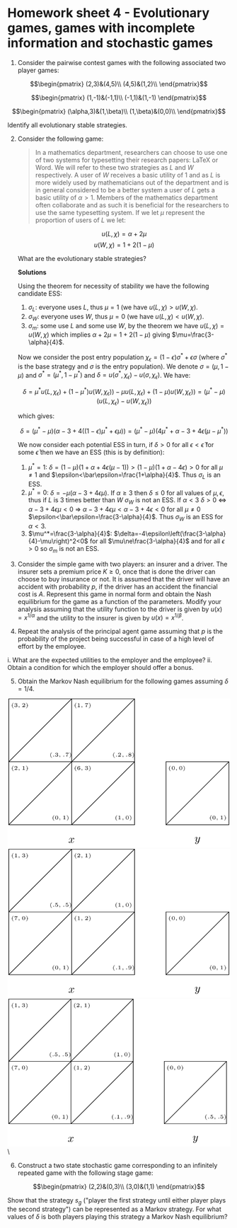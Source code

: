 # Homework sheet 4 - Evolutionary games, games with incomplete information and stochastic games


1. Consider the pairwise contest games with the following associated two player games:

$$\begin{pmatrix}
(2,3)&(4,5)\\
(4,5)&(1,2)\\
\end{pmatrix}$$

$$\begin{pmatrix}
(1,-1)&(-1,1)\\
(-1,1)&(1,-1)
\end{pmatrix}$$

$$\begin{pmatrix}
(\alpha,3)&(1,\beta)\\
(1,\beta)&(0,0)\\
\end{pmatrix}$$

Identify all evolutionary stable strategies.


2. Consider the following game:

    > In a mathematics department, researchers can choose to use one of two systems for typesetting their research papers: LaTeX or Word. We will refer to these two strategies as $L$ and $W$ respectively. A user of $W$ receives a basic utility of 1 and as $L$ is more widely used by mathematicians out of the department and is in general considered to be a better system a user of $L$ gets a basic utility of $\alpha > 1$. Members of the mathematics department often collaborate and as such it is beneficial for the researchers to use the same typesetting system. If we let $\mu$ represent the proportion of users of $L$ we let:

    $$u(L,\chi)=\alpha+2\mu$$
    $$u(W,\chi)=1+2(1-\mu)$$

    What are the evolutionary stable strategies?

    **Solutions**

    Using the theorem for necessity of stability we have the following candidate ESS:

    1. $\sigma_L$: everyone uses $L$, thus $\mu=1$ (we have $u(L,\chi)>u(W,\chi)$.
    2. $\sigma_W$: everyone uses $W$, thus $\mu=0$ (we have $u(L,\chi)<u(W,\chi)$.
    3. $\sigma_m$: some use $L$ and some use $W$, by the theorem we have $u(L,\chi)=u(W,\chi)$ which implies $\alpha+2\mu=1+2(1-\mu)$ giving $\mu=\frac{3-\alpha}{4}$.

    Now we consider the post entry population $\chi_\epsilon=(1-\epsilon)\sigma^*+\epsilon\sigma$ (where $\sigma^*$ is the base strategy and $\sigma$ is the entry population). We denote $\sigma=(\mu,1-\mu)$ and $\sigma^*=(\mu^*,1-\mu^*)$ and $\delta = u(\sigma^*,\chi_\epsilon)-u(\sigma,\chi_\epsilon)$. We have:

    $$
    \delta = \mu^*u(L,\chi_\epsilon)+(1-\mu^*)u(W,\chi_\epsilon))-\mu u(L,\chi_\epsilon)+(1-\mu)u(W,\chi_\epsilon))=(\mu^*-\mu)(u(L,\chi_\epsilon)-u(W,\chi_\epsilon))
    $$

    which gives:

    $$
    \delta = (\mu^*-\mu)(\alpha-3+4((1-\epsilon)\mu^*+\epsilon\mu))=(\mu^*-\mu)(4\mu^*+\alpha-3+4\epsilon(\mu-\mu^*))
    $$

    We now consider each potential ESS in turn, if $\delta>0$ for all $\epsilon<\bar\epsilon$ for some $\bar\epsilon$ then we have an ESS (this is by definition):

    1. $\mu^*=1$: $\delta=(1-\mu)(1+\alpha+4\epsilon(\mu-1))>(1-\mu)(1+\alpha-4\epsilon)>0$ for all $\mu\ne1$ and $\epsilon<\bar\epsilon=\frac{1+\alpha}{4}$. Thus $\sigma_L$ is an ESS.
    2. $\mu^*=0$: $\delta=-\mu(\alpha - 3+4\epsilon\mu)$. If $\alpha\geq 3$ then $\delta \leq 0$ for all values of $\mu, \epsilon$, thus if $L$ is 3 times better than $W$ $\sigma_W$ is not an ESS. If $\alpha<3$ $\delta>0$ $\Leftrightarrow$ $\alpha-3+4\epsilon\mu<0$ $\Rightarrow$ $\alpha-3+4\epsilon\mu<\alpha-3+4\epsilon<0$ for all $\mu\ne 0$ $\epsilon<\bar\epsilon=\frac{3-\alpha}{4}$. Thus $\sigma_W$ is an ESS for $\alpha<3$.
    3. $\mu^*=\frac{3-\alpha}{4}$: $\delta=-4\epsilon\left(\frac{3-\alpha}{4}-\mu\right)^2<0$ for all $\mu\ne\frac{3-\alpha}{4}$ and for all $\epsilon>0$ so $\sigma_m$ is not an ESS.

3. Consider the simple game with two players: an insurer and a driver. The insurer sets a premium price $K\geq 0$, once that is done the driver can choose to buy insurance or not. It is assumed that the driver will have an accident with probability $p$, if the driver has an accident the financial cost is $A$. Represent this game in normal form and obtain the Nash equilibrium for the game as a function of the parameters. Modify your analysis assuming that the utility function to the driver is given by $u(x)=x^{1/\alpha}$ and the utility to the insurer is given by $u(x)=x^{1/\beta}$.

4. Repeat the analysis of the principal agent game assuming that $p$ is the probability of the project being successful in case of a high level of effort by the employee.

i. What are the expected utilities to the employer and the employee?
ii. Obtain a condition for which the employer should offer a bonus.

5. Obtain the Markov Nash equilibrium for the following games assuming $\delta=1/4$.

![](images/E04-img01.png)\
![](images/E04-img02.png)\
![](images/E04-img03.png)\

6. Construct a two state stochastic game corresponding to an infinitely repeated game with the following stage game:

$$\begin{pmatrix}
(2,2)&(0,3)\\
(3,0)&(1,1)
\end{pmatrix}$$

Show that the strategy $s_g$ ("player the first strategy until either player plays the second strategy") can be represented as a Markov strategy. For what values of $\delta$ is both players playing this strategy a Markov Nash equilibrium?
